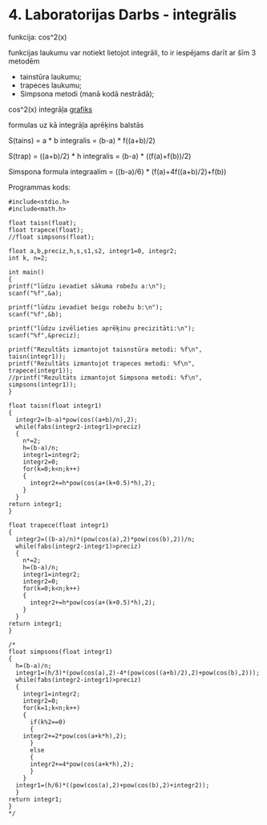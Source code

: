 # 4. Laboratorijas Darbs - integrālis

funkcija: cos^2(x)

funkcijas laukumu var notiekt lietojot integrāli, to ir iespējams darīt ar šīm 3 metodēm
- tainstūra laukumu;
- trapeces laukumu;
- Simpsona metodi (manā kodā nestrādā);

cos^2(x) integrāļa [grafiks](https://github.com/KeveKeve4/RTR105/blob/main/Laboratorijas%20Darbi/LD_4/cos2%20laukums.png)

formulas uz kā integrāļa aprēķins balstās

S(tains) = a * b 
integralis = (b-a) * f((a+b)/2)

S(trap) = ((a+b)/2) * h 
integralis = (b-a) * ((f(a)+f(b))/2)

Simspona formula integraalim = ((b-a)/6) * (f(a)+4f((a+b)/2)+f(b))

Programmas kods:
```
#include<stdio.h>
#include<math.h>

float taisn(float);
float trapece(float);
//float simpsons(float);

float a,b,preciz,h,s,s1,s2, integr1=0, integr2;
int k, n=2;

int main()
{
printf("lūdzu ievadiet sākuma robežu a:\n");
scanf("%f",&a);
  
printf("lūdzu ievadiet beigu robežu b:\n");
scanf("%f",&b);
  
printf("lūdzu izvēlieties aprēķinu precizitāti:\n");
scanf("%f",&preciz);

printf("Rezultāts izmantojot taisnstūra metodi: %f\n", taisn(integr1));
printf("Rezultāts izmantojot trapeces metodi: %f\n", trapece(integr1));
//printf("Rezultāts izmantojot Simpsona metodi: %f\n", simpsons(integr1));
}

float taisn(float integr1)
{
  integr2=(b-a)*pow(cos((a+b)/n),2);
  while(fabs(integr2-integr1)>preciz)
  {
    n*=2;
    h=(b-a)/n;
    integr1=integr2;
    integr2=0;
    for(k=0;k<n;k++)
    {
      integr2+=h*pow(cos(a+(k+0.5)*h),2);
    }
  }
return integr1;
}

float trapece(float integr1)
{
  integr2=((b-a)/n)*(pow(cos(a),2)*pow(cos(b),2))/n;
  while(fabs(integr2-integr1)>preciz)
  {
    n*=2;
    h=(b-a)/n;
    integr1=integr2;
    integr2=0;
    for(k=0;k<n;k++)
    {
      integr2+=h*pow(cos(a+(k+0.5)*h),2);
    }
  }
return integr1;
}

/*
float simpsons(float integr1)
{
  h=(b-a)/n;
  integr1=(h/3)*(pow(cos(a),2)-4*(pow(cos((a+b)/2),2)+pow(cos(b),2)));
  while(fabs(integr2-integr1)>preciz)
  {
    integr1=integr2;
    integr2=0;
    for(k=1;k<n;k++)
    {
      if(k%2==0)
      {
	integr2+=2*pow(cos(a+k*h),2);
      }
      else
      {
      integr2+=4*pow(cos(a+k*h),2);
      }
    }
  integr1=(h/6)*((pow(cos(a),2)+pow(cos(b),2)+integr2));
  }
return integr1;
}
*/

```
